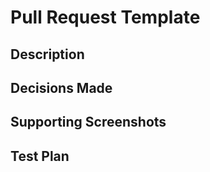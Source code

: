 # Pull Request Template

## Description

<!--
Details of the changes made.
How did you implement these changes? Please provide technical details and architectural decisions.
Include any important implementation details that reviewers should be aware of.
-->

## Decisions Made

<!--
Decisions made while implementing the change / alternatives considered.
-->

## Supporting Screenshots

<!--
Please add in relevant screenshots of any UI changes made.
-->

## Test Plan

<!--
Please describe how you tested this change and how a reviewer could reproduce your test.
Include:
- Test scenarios covered
- Commands to run tests
- Expected results
- Screenshots/videos (if relevant)
-->
